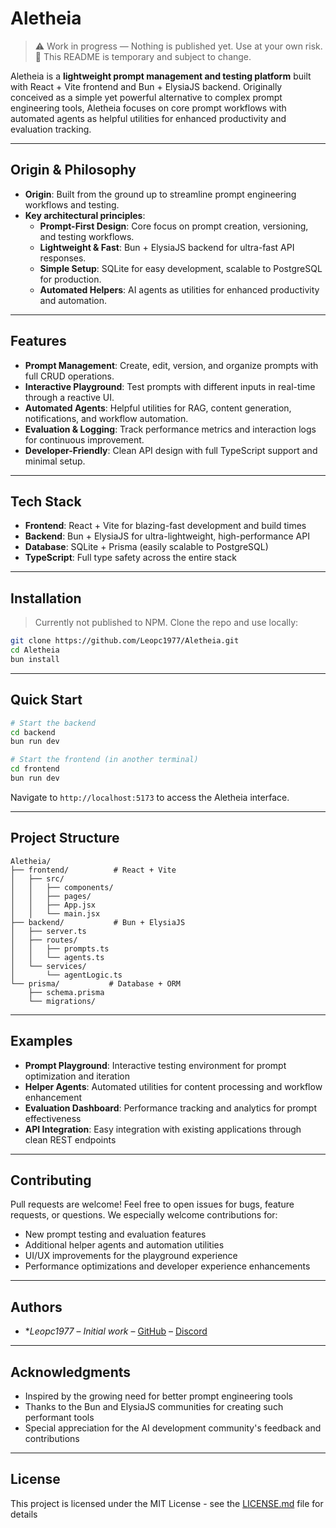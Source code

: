 # Aletheia

> ⚠️ Work in progress — Nothing is published yet. Use at your own risk.  
> 📝 This README is temporary and subject to change.

Aletheia is a **lightweight prompt management and testing platform** built with React + Vite frontend and Bun + ElysiaJS backend. Originally conceived as a simple yet powerful alternative to complex prompt engineering tools, Aletheia focuses on core prompt workflows with automated agents as helpful utilities for enhanced productivity and evaluation tracking.

---

## Origin & Philosophy

- **Origin**: Built from the ground up to streamline prompt engineering workflows and testing.
- **Key architectural principles**:
  - **Prompt-First Design**: Core focus on prompt creation, versioning, and testing workflows.
  - **Lightweight & Fast**: Bun + ElysiaJS backend for ultra-fast API responses.
  - **Simple Setup**: SQLite for easy development, scalable to PostgreSQL for production.
  - **Automated Helpers**: AI agents as utilities for enhanced productivity and automation.

---

## Features

- **Prompt Management**: Create, edit, version, and organize prompts with full CRUD operations.
- **Interactive Playground**: Test prompts with different inputs in real-time through a reactive UI.
- **Automated Agents**: Helpful utilities for RAG, content generation, notifications, and workflow automation.
- **Evaluation & Logging**: Track performance metrics and interaction logs for continuous improvement.
- **Developer-Friendly**: Clean API design with full TypeScript support and minimal setup.

---

## Tech Stack

- **Frontend**: React + Vite for blazing-fast development and build times
- **Backend**: Bun + ElysiaJS for ultra-lightweight, high-performance API
- **Database**: SQLite + Prisma (easily scalable to PostgreSQL)
- **TypeScript**: Full type safety across the entire stack

---

## Installation

> Currently not published to NPM. Clone the repo and use locally:

```bash
git clone https://github.com/Leopc1977/Aletheia.git
cd Aletheia
bun install
```

---

## Quick Start 

```bash
# Start the backend
cd backend
bun run dev

# Start the frontend (in another terminal)
cd frontend
bun run dev
```

Navigate to `http://localhost:5173` to access the Aletheia interface.

---

## Project Structure

```
Aletheia/
├── frontend/          # React + Vite
│   ├── src/
│   │   ├── components/
│   │   ├── pages/
│   │   ├── App.jsx
│   │   └── main.jsx
├── backend/           # Bun + ElysiaJS
│   ├── server.ts
│   ├── routes/
│   │   ├── prompts.ts
│   │   └── agents.ts
│   └── services/
│       └── agentLogic.ts
└── prisma/           # Database + ORM
    ├── schema.prisma
    └── migrations/
```

---

## Examples

- **Prompt Playground**: Interactive testing environment for prompt optimization and iteration
- **Helper Agents**: Automated utilities for content processing and workflow enhancement
- **Evaluation Dashboard**: Performance tracking and analytics for prompt effectiveness
- **API Integration**: Easy integration with existing applications through clean REST endpoints

---

## Contributing

Pull requests are welcome! Feel free to open issues for bugs, feature requests, or questions. We especially welcome contributions for:

- New prompt testing and evaluation features
- Additional helper agents and automation utilities
- UI/UX improvements for the playground experience
- Performance optimizations and developer experience enhancements

---

## Authors

- **Leopc1977* – *Initial work* – [GitHub](https://github.com/Leopc1977) – [Discord](https://discordapp.com/users/399631094514843669)

---

## Acknowledgments

- Inspired by the growing need for better prompt engineering tools
- Thanks to the Bun and ElysiaJS communities for creating such performant tools
- Special appreciation for the AI development community's feedback and contributions

---

## License

This project is licensed under the MIT License - see the [LICENSE.md](./LICENSE.md) file for details